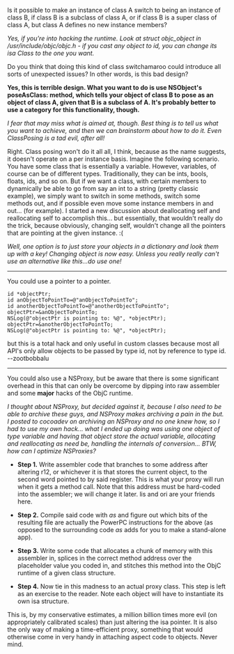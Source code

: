 Is it possible to make an instance of class A switch to being an instance of class B, if class B is a subclass of class A, or if class B is a super class of class A, but class A defines no new instance members?

*Yes, if you're into hacking the runtime. Look at     struct objc_object in     /usr/include/objc/objc.h - if you cast any object to     id, you can change its     isa Class to the one you want.*

Do you think that doing this kind of class switchamaroo could introduce all sorts of unexpected issues?  In other words, is this bad design?

**Yes, this is terrible design. What you want to do is use NSObject's poseAsClass: method, which tells your object of class B to pose as an object of class A, given that B is a subclass of A. It's probably better to use a category for this functionality, though.**

*I fear that may miss what is aimed at, though. Best thing is to tell us *what* you want to achieve, and then we can brainstorm about how to do it. Even ClassPosing is a tad evil, after all!*

Right.  Class posing won't do it all all, I think, because as the name suggests, it doesn't operate on a per instance basis.  Imagine the following scenario.  You have some class that is essentially a variable.  However, variables, of course can be of different types.  Traditionally, they can be ints, bools, floats, ids, and so on.  But if we want a class, with certain members to dynamically be able to go from say an int to a string (pretty classic example), we simply want to switch in some methods, switch some methods out, and if possible even move some instance members in and out... (for example).  I started a new discussion about deallocating self and reallocating self to accomplish this... but essentially, that wouldn't really do the trick, because obviously, changing self, wouldn't change all the pointers that are pointing at the given instance.  :(

*Well, one option is to just store your objects in a dictionary and look them up with a key! Changing object is now easy. Unless you really really can't use an alternative like this...do use one!*

----

You could use a pointer to a pointer.

    
    id *objectPtr;
    id anObjectToPointTo=@"anObjectToPointTo";
    id anotherObjectToPointTo=@"anotherObjectToPointTo";
    objectPtr=&anObjectToPointTo;
    NSLog(@"objectPtr is pointing to: %@", *objectPtr);
    objectPtr=&anotherObjectToPointTo;
    NSLog(@"objectPtr is pointing to: %@", *objectPtr);
    


but this is a total hack and only useful in custom classes because most all API's only allow objects to be passed by type id, not by reference to type id. --zootbobbalu

----

You could also use a NSProxy, but be aware that there is some significant overhead in this that can only be overcome by dipping into raw assembler and some **major** hacks of the ObjC runtime.

*I thought about NSProxy, but decided against it, because I also need to be able to archive these guys, and NSProxy makes archiving a pain in the but.  I posted to cocoadev on archiving an NSProxy and no one knew how, so I had to use my own hack... what I ended up doing was using one object of type *variable* and having that object store the actual variable, allocating and reallocating as need be, handling the internals of conversion... BTW, how can I optimize NSProxies?*


* **Step 1.** Write assembler code that branches to some address after altering     r12, or whichever it is that stores the current object, to the second word pointed to by said register. This is what your proxy will run when it gets a method call. Note that this address must be hard-coded into the assembler; we will change it later.     lis and     ori are your friends here.

* **Step 2.** Compile said code with *as* and figure out which bits of the resulting file are actually the PowerPC instructions for the above (as opposed to the surrounding code *as* adds for you to make a stand-alone app).

* **Step 3.** Write some code that allocates a chunk of memory with this assembler in, splices in the correct method address over the placeholder value you coded in, and stitches this method into the ObjC runtime of a given class structure.

* **Step 4.** Now tie in this madness to an actual proxy class. This step is left as an exercise to the reader. Note each object will have to instantiate its own     isa structure.


This is, by my conservative estimates, a million billion times more evil (on appropriately calibrated scales) than just altering the     isa pointer. It is also the only way of making a time-efficient proxy, something that would otherwise come in very handy in attaching aspect code to objects. Never mind.
